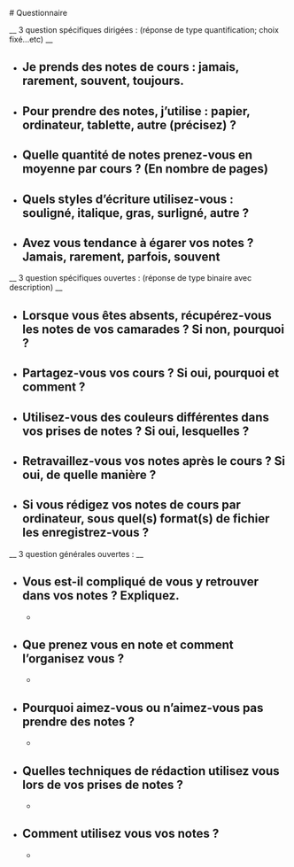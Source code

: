 # Questionnaire

__ 3 question spécifiques dirigées : (réponse de type quantification; choix fixé...etc) __

 - Je prends des notes de cours : jamais, rarement, souvent, toujours.
   - 
 - Pour prendre des notes, j’utilise : papier, ordinateur, tablette, autre (précisez) ?
   - 
 - Quelle quantité de notes prenez-vous en moyenne par cours  ? (En nombre de pages)
   - 
 - Quels styles d’écriture utilisez-vous : souligné, italique, gras, surligné, autre ?
   - 
 - Avez vous tendance à égarer vos notes ? Jamais, rarement, parfois, souvent
   - 

__ 3 question spécifiques ouvertes : (réponse de type binaire avec description) __

 - Lorsque vous êtes absents, récupérez-vous les notes de vos camarades ? Si non, pourquoi ?
   - 
 - Partagez-vous vos cours ? Si oui, pourquoi et comment ?
   - 
 - Utilisez-vous des couleurs différentes dans vos prises de notes ? Si oui, lesquelles ?
   - 
 - Retravaillez-vous vos notes après le cours ? Si oui, de quelle manière ?
   - 
 - Si vous rédigez vos notes de cours par ordinateur, sous quel(s) format(s) de fichier les enregistrez-vous ?
   - 

__ 3 question générales ouvertes : __

 - Vous est-il compliqué de vous y retrouver dans vos notes ? Expliquez.
   - 
   - 
 - Que prenez vous en note et comment l’organisez vous ?
   - 
   - 
 - Pourquoi aimez-vous ou n’aimez-vous pas prendre des notes ? 
   - 
   - 
 - Quelles techniques de rédaction utilisez vous lors de vos prises de notes ?
   - 
   - 
 - Comment utilisez vous vos notes ?
   - 
   - 

